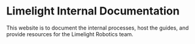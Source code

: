 # Limelight Internal Documentation
This website is to document the internal processes, host the guides, and provide resources for the Limelight Robotics team.
